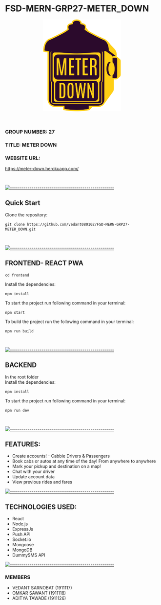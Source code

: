 # FSD-MERN-GRP27-METER_DOWN


<p align="center">
  <a href="" rel="noopener">
    <img src='frontend/public/logo/logo-512.png' alt='LOGO' height='300'/>
  </a>
</p>

<br>

### GROUP NUMBER: **27**

### TITLE: **METER DOWN**

### WEBSITE URL:
https://meter-down.herokuapp.com/

<br>

[![-----------------------------------------------------](https://raw.githubusercontent.com/andreasbm/readme/master/assets/lines/rainbow.png)](#)

## Quick Start
Clone the repository:

    git clone https://github.com/vedant080102/FSD-MERN-GRP27-METER_DOWN.git 

<br/>

[![-----------------------------------------------------](https://raw.githubusercontent.com/andreasbm/readme/master/assets/lines/rainbow.png)](#)


## FRONTEND- REACT PWA

    cd frontend

Install the dependencies:

    npm install

To start the project run following command in your terminal:

    npm start

To build the project run the following command in your terminal:

    npm run build

<br>

[![-----------------------------------------------------](https://raw.githubusercontent.com/andreasbm/readme/master/assets/lines/rainbow.png)](#)

## BACKEND
In the root folder
<br/>
Install the dependencies:

    npm install

To start the project run following command in your terminal:

    npm run dev

<br/>

[![-----------------------------------------------------](https://raw.githubusercontent.com/andreasbm/readme/master/assets/lines/rainbow.png)](#)
## FEATURES:
- Create accounts! - Cabbie Drivers & Passengers
- Book cabs or autos at any time of the day! From anywhere to anywhere
- Mark your pickup and destination on a map!
- Chat with your driver
- Update account data
- View previous rides and fares

[![-----------------------------------------------------](https://raw.githubusercontent.com/andreasbm/readme/master/assets/lines/rainbow.png)](#)
## TECHNOLOGIES USED:
- React
- Node.js
- ExpressJs
- Push API
- Socket.io
- Mongoose
- MongoDB
- DummySMS API

[![-----------------------------------------------------](https://raw.githubusercontent.com/andreasbm/readme/master/assets/lines/rainbow.png)](#)

### MEMBERS
- VEDANT SARNOBAT (1911117)
- OMKAR SAWANT (1911118)
- ADITYA TAWADE (1911126)
